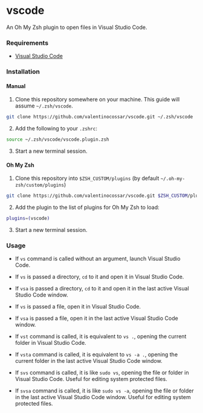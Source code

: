 # vscode
An Oh My Zsh plugin to open files in Visual Studio Code.

### Requirements

 * [Visual Studio Code](https://code.visualstudio.com/)


### Installation

#### Manual

1. Clone this repository somewhere on your machine. This guide will assume `~/.zsh/vscode`.

  ```sh
  git clone https://github.com/valentinocossar/vscode.git ~/.zsh/vscode
  ```

2. Add the following to your `.zshrc`:

  ```sh
  source ~/.zsh/vscode/vscode.plugin.zsh
  ```

3. Start a new terminal session.

#### Oh My Zsh

1. Clone this repository into `$ZSH_CUSTOM/plugins` (by default `~/.oh-my-zsh/custom/plugins`)

  ```sh
  git clone https://github.com/valentinocossar/vscode.git $ZSH_CUSTOM/plugins/vscode
  ```

2. Add the plugin to the list of plugins for Oh My Zsh to load:

  ```sh
  plugins=(vscode)
  ```

3. Start a new terminal session.


### Usage

 * If `vs` command is called without an argument, launch Visual Studio Code.

 * If `vs` is passed a directory, `cd` to it and open it in Visual Studio Code.

 * If `vsa` is passed a directory, `cd` to it and open it in the last active Visual Studio Code window.

 * If `vs` is passed a file, open it in Visual Studio Code.

 * If `vsa` is passed a file, open it in the last active Visual Studio Code window.

 * If `vst` command is called, it is equivalent to `vs .`, opening the current folder in Visual Studio Code.

 * If `vsta` command is called, it is equivalent to `vs -a .`, opening the current folder in the last active Visual Studio Code window.

 * If `svs` command is called, it is like `sudo vs`, opening the file or folder in Visual Studio Code. Useful for editing system protected files.

 * If `svsa` command is called, it is like `sudo vs -a`, opening the file or folder in the last active Visual Studio Code window. Useful for editing system protected files.